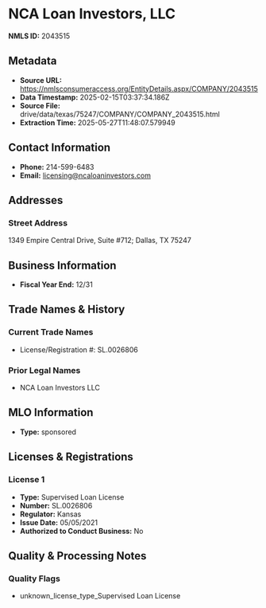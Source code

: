 # NCA Loan Investors, LLC

**NMLS ID:** 2043515

## Metadata
- **Source URL:** https://nmlsconsumeraccess.org/EntityDetails.aspx/COMPANY/2043515
- **Data Timestamp:** 2025-02-15T03:37:34.186Z
- **Source File:** drive/data/texas/75247/COMPANY/COMPANY_2043515.html
- **Extraction Time:** 2025-05-27T11:48:07.579949

## Contact Information
- **Phone:** 214-599-6483
- **Email:** licensing@ncaloaninvestors.com

## Addresses
### Street Address
1349 Empire Central Drive, Suite #712; Dallas, TX 75247

## Business Information
- **Fiscal Year End:** 12/31

## Trade Names & History
### Current Trade Names
- License/Registration #: SL.0026806

### Prior Legal Names
- NCA Loan Investors LLC

## MLO Information
- **Type:** sponsored

## Licenses & Registrations

### License 1
- **Type:** Supervised Loan License
- **Number:** SL.0026806
- **Regulator:** Kansas
- **Issue Date:** 05/05/2021
- **Authorized to Conduct Business:** No

## Quality & Processing Notes
### Quality Flags
- unknown_license_type_Supervised Loan License
